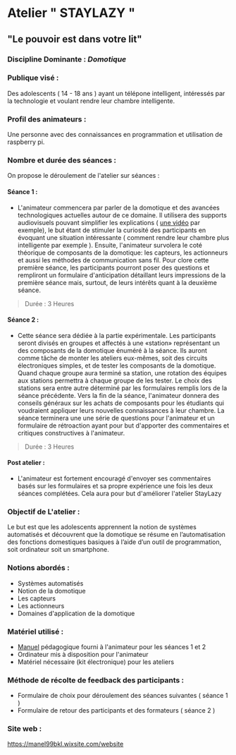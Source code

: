 # Atelier " STAYLAZY "
## "Le pouvoir est dans votre lit"

### Discipline Dominante : *Domotique* 

### Publique visé : 
Des adolescents ( 14 - 18 ans ) ayant un télépone intelligent, intéressés par la technologie et voulant rendre leur chambre intelligente.

### Profil des animateurs :  
Une personne avec des connaissances en programmation et utilisation de raspberry pi.

### Nombre et durée des séances : 

On propose le déroulement de l'atelier sur  séances : 

#### Séance 1 : 

 - L'animateur commencera par parler de la domotique et des avancées technologiques actuelles autour de ce domaine. Il utilisera des supports audiovisuels pouvant simplifier les explications ( [une vidéo](https://www.youtube.com/watch?v=iGVFW6wyY5w) par exemple), le but étant de stimuler la curiosité des participants en évoquant une situation intéressante ( comment rendre leur chambre plus intelligente par exemple ). Ensuite, l'animateur survolera le coté théorique de composants de la domotique: les capteurs, les actionneurs et aussi les méthodes de communication sans fil. Pour clore cette première séance, les participants pourront poser des questions et rempliront un formulaire d'anticipation détaillant leurs impressions de la première séance mais, surtout, de leurs intérêts quant à la deuxième séance.
 
 > Durée : 3 Heures  
 
 #### Séance 2 :  
 
- Cette séance sera dédiée à la partie expérimentale. Les participants seront divisés en groupes et affectés à une «station» représentant un des composants de la domotique énuméré à la séance. Ils auront comme tâche de monter les ateliers eux-mêmes, soit des circuits électroniques simples, et de tester les composants de la domotique. Quand chaque groupe aura terminé sa station, une rotation des équipes aux stations permettra à chaque groupe de les tester. Le choix des stations sera entre autre déterminé par les formulaires remplis lors de la séance précédente. Vers la fin de la séance, l'animateur donnera des conseils généraux sur les achats de composants pour les étudiants qui voudraient appliquer leurs nouvelles connaissances à leur chambre. La séance terminera une une série de questions pour l'animateur et un formulaire de rétroaction ayant pour but d'apporter des commentaires et critiques constructives à l'animateur.

> Durée : 3 Heures 

#### Post atelier :

- L'animateur est fortement encouragé d'envoyer ses commentaires basés sur les formulaires et sa propre expérience une fois les deux séances complétées. Cela aura pour but d'améliorer l'atelier StayLazy

### Objectif de L'atelier : 
Le but est que les adolescents apprennent la notion de systèmes automatisés et découvrent que la domotique se résume en l’automatisation des fonctions domestiques basiques à l’aide d’un outil de programmation, soit ordinateur soit un smartphone. 

### Notions abordés : 

- Systèmes automatisés 
- Notion de la domotique 
- Les capteurs 
- Les actionneurs 
- Domaines d'application de la domotique 

### Matériel utilisé : 

- [Manuel](  )  pédagogique fourni à l'animateur pour les séances 1 et 2
- Ordinateur mis à disposition pour l'animateur
- Matériel nécessaire (kit électronique) pour les ateliers

### Méthode de récolte de feedback des participants :

- Formulaire de choix pour déroulement des séances suivantes ( séance 1 ) 
- Formulaire de retour des participants et des formateurs  ( séance 2 ) 

### Site web :

https://manel99bkl.wixsite.com/website

